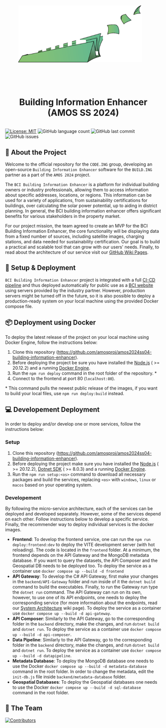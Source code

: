 <div align="center">
  <div align="center" style="padding-bottom: 20px; border-radius:10px">
    <picture>
        <source media="(prefers-color-scheme: dark)" srcset="https://github.com/amosproj/amos2024ss04-building-information-enhancer/blob/main/Deliverables/sprint-01/team-logo.png?raw=true">
        <source media="(prefers-color-scheme: light)" srcset="https://github.com/amosproj/amos2024ss04-building-information-enhancer/blob/main/Deliverables/sprint-01/team-logo-black.png?raw=true">
        <img src="https://github.com/amosproj/amos2024ss04-building-information-enhancer/blob/main/Deliverables/sprint-01/team-logo.png?raw=true" width="400" alt="Code.ing Group Logo">
    </picture>
    </br>
  </div>
  <h1 style="padding:15px;border-bottom: 0;">Building Information Enhancer (AMOS SS 2024)</h1>
</div>

[![License: MIT](https://img.shields.io/badge/License-MIT-green.svg)](https://opensource.org/licenses/MIT)
![GitHub language count](https://img.shields.io/github/languages/count/amosproj/amos2024ss04-building-information-enhancer)
![GitHub last commit](https://img.shields.io/github/last-commit/amosproj/amos2024ss04-building-information-enhancer)
![GitHub issues](https://img.shields.io/github/issues/amosproj/amos2024ss04-building-information-enhancer)

## 📢 About the Project

Welcome to the official repository for the `CODE.ING` group, developing an open-source `Building Information Enhancer` software for the `BUILD.ING` partner as a part of the `AMOS 2024` project.

The `BCI Building Information Enhancer` is a platform for individual building owners or industry professionals, allowing them to access information about specific addresses, locations, or regions. This information can be used for a variety of applications, from sustainability certifications for buildings, over calculating the solar power potential, up to aiding in district planning. In general, the BCI building information enhancer offers significant benefits for various stakeholders in the property market.

For our project mission, the team agreed to create an MVP for the BCI Building Information Enhancer, the core functionality will be displaying data from a fixed number of sources, including satellite images, charging stations, and data needed for sustainability certification. Our goal is to build a practical and scalable tool that can grow with our users' needs. Finally, to read about the architecture of our service visit our [GitHub Wiki Pages](https://github.com/amosproj/amos2024ss04-building-information-enhancer/wiki).

## 🚀 Setup & Deployment

`BCI Building Information Enhancer` project is integrated with a full [CI-CD pipeline](https://github.com/amosproj/amos2024ss04-building-information-enhancer/wiki/CI%E2%80%90CD-Pipeline) and thus deployed automatically for public use as a [BCI website](http://prod.amos.b-ci.de/) using servers provided by the industry partner. However, production servers might be turned off in the future, so it is also possible to deploy a production-ready system on your local machine using the provided Docker compose file.

## 📦 Deployment using Docker

To deploy the latest release of the project on your local machine using Docker Engine, follow the instructions below:

1. Clone this repository (https://github.com/amosproj/amos2024ss04-building-information-enhancer).
2. Before deploying the project be sure you have installed the [Node.js](https://nodejs.org/en) ( >= 20.12.2) and a running [Docker Engine](https://docs.docker.com/engine/install/).
3. Run the `npm run deploy` command in the root folder of the repository. \*
4. Connect to the frontend at port 80 (`localhost:80`).

\* This command pulls the newest public release of the images, if you want to build your local files, use `npm run deploy:build` instead.

## 💻 Developement Deployment

In order to deploy and/or develop one or more services, follow the instructions below:

### Setup

1. Clone this repository (https://github.com/amosproj/amos2024ss04-building-information-enhancer).
2. Before deploying the project make sure you have installed the [Node.js](https://nodejs.org/en) ( >= 20.12.2), [Dotnet SDK](https://dotnet.microsoft.com/en-us/download) ( >= 8.0.3) and a running [Docker Engine](https://docs.docker.com/engine/install/).
3. Run the `npm run setup:<os>` command to download all necessary packages and build the services, replacing `<os>` with `windows`, `linux` or `macos` based on your operating system.

### Developement

By following the micro-service architecture, each of the services can be deployed and developed separately. However, some of the services depend on each other. Follow instructions below to develop a specific service. Finally, the recommender way to deploy individual services is the docker images.

- **Frontend**: To develop the frontend service, one can run the `npm run deploy:frontend:dev` to deploy the VITE development server (with hot reloading). The code is located in the `frontend` folder. At a minimum, the frontend depends on the API Gateway and the MongoDB metadata database. If you want to query the datasets, the API Composer and the Geospatial DB needs to be deployed too. To deploy the service as a container use `docker compose up --build -d frontend`
- **API Gateway**: To develop the C# API Gateway, first make your changes in the `backend/API-Gateway` folder and run inside of it the `dotnet build` command to build the executables. Finally, to run the Gateway run type the `dotnet run` command. The API Gateway can run on its own, however, to use one of its API endpoints, one needs to deploy the corresponding service (for more information about the endpoints, read our [System Architecture](https://github.com/amosproj/amos2024ss04-building-information-enhancer/wiki/System-Architecture) wiki page). To deploy the service as a container use `docker compose up --build -d api-gateway`.
- **API Composer**: Similarly to the API Gateway, go to the corresponding folder in the `backend` directory, make the changes, and run `dotnet build` and `dotnet run`. To deploy the service as a container use `docker compose up --build -d api-composer`.
- **Data Pipeline**: Similarly to the API Gateway, go to the corresponding folder in the `backend` directory, make the changes, and run `dotnet build` and `dotnet run`. To deploy the service as a container use `docker compose up --build -d datapipeline`.
- **Metadata Database**: To deploy the MongoDB database one needs to use the Docker `docker compose up --build -d metadata-database` command in the root folder. In order to change the metadata, edit the `init-db.js` file inside `backend/metadata-database` folder.
- **Geospatial Databases**: To deploy the Geospatial databases one needs to use the Docker `docker compose up --build -d sql-database` command in the root folder.

## 👥 The Team

[![Contributors](https://contrib.rocks/image?repo=amosproj/amos2024ss04-building-information-enhancer)](https://github.com/amosproj/amos2024ss04-building-information-enhancer/graphs/contributors)
